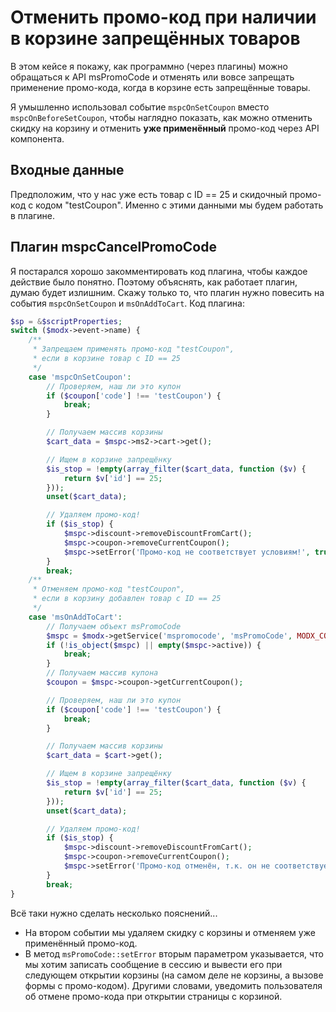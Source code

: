 # Отменить промо-код при наличии в корзине запрещённых товаров

В этом кейсе я покажу, как программно (через плагины) можно обращаться к API msPromoCode и отменять или вовсе запрещать применение промо-кода, когда в корзине есть запрещённые товары.

Я умышленно использовал событие `mspcOnSetCoupon` вместо `mspcOnBeforeSetCoupon`, чтобы наглядно показать, как можно отменить скидку на корзину и отменить **уже применённый** промо-код через API компонента.

## Входные данные

Предположим, что у нас уже есть товар с ID == 25 и скидочный промо-код с кодом "testCoupon". Именно с этими данными мы будем работать в плагине.

## Плагин mspcCancelPromoCode

Я постарался хорошо закомментировать код плагина, чтобы каждое действие было понятно. Поэтому объяснять, как работает плагин, думаю будет излишним. Скажу только то, что плагин нужно повесить на события `mspcOnSetCoupon` и `msOnAddToCart`.
Код плагина:

```php
$sp = &$scriptProperties;
switch ($modx->event->name) {
    /**
     * Запрещаем применять промо-код "testCoupon",
     * если в корзине товар с ID == 25
     */
    case 'mspcOnSetCoupon':
        // Проверяем, наш ли это купон
        if ($coupon['code'] !== 'testCoupon') {
            break;
        }

        // Получаем массив корзины
        $cart_data = $mspc->ms2->cart->get();

        // Ищем в корзине запрещёнку
        $is_stop = !empty(array_filter($cart_data, function ($v) {
            return $v['id'] == 25;
        }));
        unset($cart_data);

        // Удаляем промо-код!
        if ($is_stop) {
            $mspc->discount->removeDiscountFromCart();
            $mspc->coupon->removeCurrentCoupon();
            $mspc->setError('Промо-код не соответствует условиям!', true);
        }
        break;
    /**
     * Отменяем промо-код "testCoupon",
     * если в корзину добавлен товар с ID == 25
     */
    case 'msOnAddToCart':
        // Получаем объект msPromoCode
        $mspc = $modx->getService('mspromocode', 'msPromoCode', MODX_CORE_PATH . 'components/mspromocode/model/mspromocode/');
        if (!is_object($mspc) || empty($mspc->active)) {
            break;
        }
        // Получаем массив купона
        $coupon = $mspc->coupon->getCurrentCoupon();

        // Проверяем, наш ли это купон
        if ($coupon['code'] !== 'testCoupon') {
            break;
        }

        // Получаем массив корзины
        $cart_data = $cart->get();

        // Ищем в корзине запрещёнку
        $is_stop = !empty(array_filter($cart_data, function ($v) {
            return $v['id'] == 25;
        }));
        unset($cart_data);

        // Удаляем промо-код!
        if ($is_stop) {
            $mspc->discount->removeDiscountFromCart();
            $mspc->coupon->removeCurrentCoupon();
            $mspc->setError('Промо-код отменён, т.к. он не соответствует условиям!', true);
        }
        break;
}
```

Всё таки нужно сделать несколько пояснений...

- На втором событии мы удаляем скидку с корзины и отменяем уже применённый промо-код.
- В метод `msPromoCode::setError` вторым параметром указывается, что мы хотим записать сообщение в сессию и вывести его при следующем открытии корзины (на самом деле не корзины, а вызове формы c промо-кодом). Другими словами, уведомить пользователя об отмене промо-кода при открытии страницы с корзиной.
